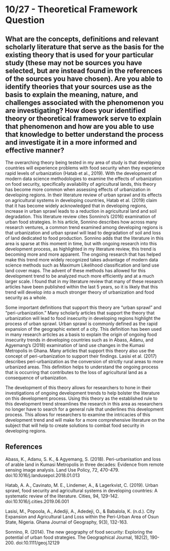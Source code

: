 # 10/27 - Theoretical Framework Question

## What are the concepts, definitions and relevant scholarly literature that serve as the basis for the existing theory that is used for your particular study (these may not be sources you have selected, but are instead found in the references of the sources you have chosen).  Are you able to identify theories that your sources use as the basis to explain the meaning, nature, and challenges associated with the phenomenon you are investigating?  How does your identified theory or theoretical framework serve to explain that phenomenon and how are you able to use that knowledge to better understand the process and investigate it in a more informed and effective manner? 

The overarching theory being tested in my area of study is that developing countries will experience problems with food security when they experience rapid levels of urbanization (Hatab et al., 2019). With the development of modern data science methodologies to examine the effects of urbanization on food security, specifically availability of agricultural lands, this theory has become more common when assessing effects of urbanization in developing regions. In their literature review of urban sprawl and its effects on agricultural systems in developing countries, Hatab et al. (2019) claim that it has become widely acknowledged that in developing regions, increase in urban sprawl leads to a reduction in agricultural land and soil degradation. This literature review cites Sonnino’s (2016) examination of urban food strategies. In his article, Sonnino describes how across many research ventures, a common trend examined among developing regions is that urbanization and urban sprawl will lead to degradation of soil and loss of land dedicated to food production. Sonnino adds that the literature in this area is sparse at this moment in time, but with ongoing research into this development process, as highlighted in my literature review, this trend is becoming more and more apparent. The ongoing research that has helped make this trend more widely recognized takes advantage of modern data science methods such as Maximum Likelihood classification and land use land cover maps. The advent of these methods has allowed for this development trend to be analyzed much more efficiently and at a much larger scale. I found that in my literature review that many of these research articles have been published within the last 5 years, so it is likely that this trend will develop into a much stronger theory of urbanization and food security as a whole.

Some important definitions that support this theory are “urban sprawl” and “peri-urbanization.” Many scholarly articles that support the theory that urbanization will lead to food insecurity in developing regions highlight the process of urban sprawl. Urban sprawl is commonly defined as the rapid expansion of the geographic extent of a city. This definition has been used in many research articles as a basis to explain the origin of ongoing food insecurity trends in developing countries such as in Abass, Adanu, and Agyemang’s (2018) examination of land use changes in the Kumasi Metropolis in Ghana. Many articles that support this theory also use the concept of peri-urbanization to support their findings. Lasisi et al. (2017) describes peri-urbanization as the conversion of strictly rural areas to more urbanized areas. This definition helps to understand the ongoing process that is occurring that contributes to the loss of agricultural land as a consequence of urbanization. 

The development of this theory allows for researchers to hone in their investigations of ongoing development trends to help bolster the literature on this development process. Using this theory as the established rule to this development trend streamlines the research in this area as researchers no longer have to search for a general rule that underlines this development process. This allows for researchers to examine the intricacies of this development trend and will make for a more comprehensive literature on the subject that will help to create solutions to combat food security in developing regions. 

## References

Abass, K., Adanu, S. K., & Agyemang, S. (2018). Peri-urbanisation and loss of arable land in Kumasi Metropolis in three decades: Evidence from remote sensing image analysis. Land Use Policy, 72, 470-479. doi:10.1016/j.landusepol.2018.01.013

Hatab, A. A., Cavinato, M. E., Lindemer, A., & Lagerkvist, C. (2019). Urban sprawl, food security and agricultural systems in developing countries: A systematic review of the literature. Cities, 94, 129-142. doi:10.1016/j.cities.2019.06.001

Lasisi, M., Popoola, A., Adediji, A., Adedeji, O., & Babalola, K. (n.d.). City Expansion and Agricultural Land Loss within the Peri-Urban Area of Osun State, Nigeria. Ghana Journal of Geography, 9(3), 132-163.

Sonnino, R. (2014). The new geography of food security: Exploring the potential of urban food strategies. The Geographical Journal, 182(2), 190-200. doi:10.1111/geoj.12129


